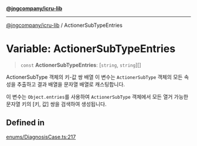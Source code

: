 [**@jngcompany/icru-lib**](../README.md)

***

[@jngcompany/icru-lib](../globals.md) / ActionerSubTypeEntries

# Variable: ActionerSubTypeEntries

> `const` **ActionerSubTypeEntries**: [`string`, `string`][]

ActionerSubType 객체의 키-값 쌍 배열
이 변수는 `ActionerSubType` 객체의 모든 속성을 추출하고 결과 배열을 문자열 배열로 캐스팅합니다.

이 변수는 `Object.entries`를 사용하여 `ActionerSubType` 객체에서 모든 열거 가능한
문자열 키의 [키, 값] 쌍을 검색하여 생성됩니다.

## Defined in

[enums/DiagnosisCase.ts:217](https://github.com/jngcompany/icru-lib/blob/c1136b1cca3e7fccee98611dd392fe7b79b1145a/src/enums/DiagnosisCase.ts#L217)
